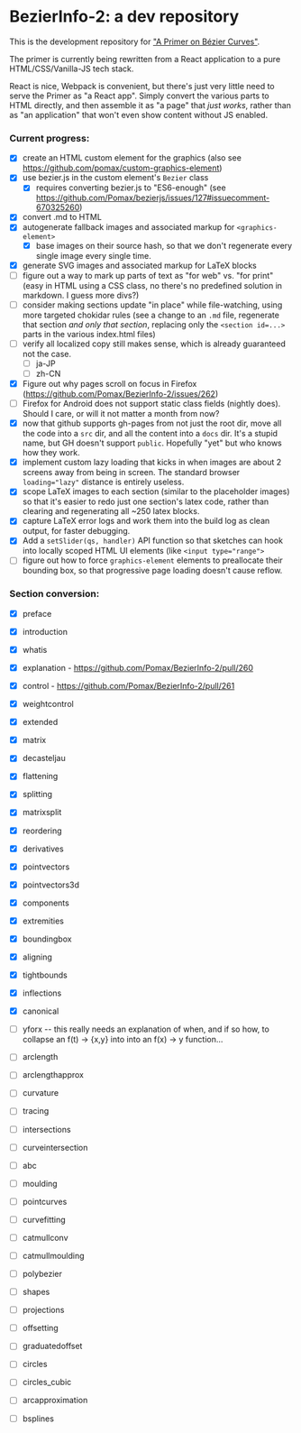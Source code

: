 # BezierInfo-2: a dev repository

This is the development repository for ["A Primer on Bézier Curves"](https://pomax.github.io.bezierinfo).

The primer is currently being rewritten from a React application to a pure HTML/CSS/Vanilla-JS tech stack.

React is nice, Webpack is convenient, but there's just very little need to serve the Primer as "a React app". Simply convert the various parts to HTML directly, and then assemble it as "a page" that _just works_, rather than as "an application" that won't even show content without JS enabled.

### Current progress:

- [x] create an HTML custom element for the graphics (also see https://github.com/pomax/custom-graphics-element)
- [x] use bezier.js in the custom element's `Bezier` class
  - [x] requires converting bezier.js to "ES6-enough" (see https://github.com/Pomax/bezierjs/issues/127#issuecomment-670325260)
- [x] convert .md to HTML
- [x] autogenerate fallback images and associated markup for `<graphics-element>`
  - [x] base images on their source hash, so that we don't regenerate every single image every single time.
- [x] generate SVG images and associated markup for LaTeX blocks
- [ ] figure out a way to mark up parts of text as "for web" vs. "for print" (easy in HTML using a CSS class, no there's no predefined solution in markdown. I guess more divs?)
- [ ] consider making sections update "in place" while file-watching, using more targeted chokidar rules (see a change to an `.md` file, regenerate that section _and only that section_, replacing only the `<section id=...>` parts in the various index.html files)
- [ ] verify all localized copy still makes sense, which is already guaranteed not the case.
  - [ ] ja-JP
  - [ ] zh-CN
- [x] Figure out why pages scroll on focus in Firefox (https://github.com/Pomax/BezierInfo-2/issues/262)
- [ ] Firefox for Android does not support static class fields (nightly does). Should I care, or will it not matter a month from now?
- [x] now that github supports gh-pages from not just the root dir, move all the code into a `src` dir, and all the content into a `docs` dir. It's a stupid name, but GH doesn't support `public`. Hopefully "yet" but who knows how they work.
- [x] implement custom lazy loading that kicks in when images are about 2 screens away from being in screen. The standard browser `loading="lazy"` distance is entirely useless.
- [x] scope LaTeX images to each section (similar to the placeholder images) so that it's easier to redo just one section's latex code, rather than clearing and regenerating all ~250 latex blocks.
- [x] capture LaTeX error logs and work them into the build log as clean output, for faster debugging.
- [x] Add a `setSlider(qs, handler)` API function so that sketches can hook into locally scoped HTML UI elements (like `<input type="range">`
- [ ] figure out how to force `graphics-element` elements to preallocate their bounding box, so that progressive page loading doesn't cause reflow.

### Section conversion:

- [x] preface
- [x] introduction
- [x] whatis
- [x] explanation - https://github.com/Pomax/BezierInfo-2/pull/260
- [x] control - https://github.com/Pomax/BezierInfo-2/pull/261
- [x] weightcontrol
- [x] extended
- [x] matrix
- [x] decasteljau
- [x] flattening
- [x] splitting
- [x] matrixsplit
- [x] reordering
- [x] derivatives
- [x] pointvectors
- [x] pointvectors3d
- [x] components
- [x] extremities
- [x] boundingbox
- [x] aligning
- [x] tightbounds
- [x] inflections
- [x] canonical
- [ ] yforx -- this really needs an explanation of when, and if so how, to collapse an f(t) -> {x,y} into into an f(x) -> y function...
- [ ] arclength
- [ ] arclengthapprox
- [ ] curvature
- [ ] tracing
- [ ] intersections
- [ ] curveintersection
- [ ] abc
- [ ] moulding
- [ ] pointcurves
- [ ] curvefitting
- [ ] catmullconv
- [ ] catmullmoulding
- [ ] polybezier
- [ ] shapes
- [ ] projections
- [ ] offsetting
- [ ] graduatedoffset
- [ ] circles
- [ ] circles_cubic
- [ ] arcapproximation
- [ ] bsplines
  
